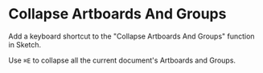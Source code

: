 # Collapse Artboards And Groups
Add a keyboard shortcut to the "Collapse Artboards And Groups" function in
Sketch.

Use `⌘E` to collapse all the current document's Artboards and Groups.
